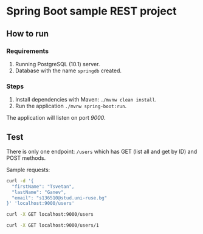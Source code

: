 # Spring Boot sample REST project

## How to run

### Requirements
1. Running PostgreSQL (10.1) server.
2. Database with the name `springdb` created.

### Steps
1. Install dependencies with Maven: `./mvnw clean install`.
2. Run the application `./mvnw spring-boot:run`.

The application will listen on port *9000*.

## Test
There is only one endpoint: `/users` which has GET (list all and get by ID) and POST methods.

Sample requests:

```bash
curl -d '{
  "firstName": "Tsvetan",
  "lastName": "Ganev",
  "email": "s136510@stud.uni-ruse.bg"
}' 'localhost:9000/users'
```

```bash
curl -X GET localhost:9000/users
```

```bash
curl -X GET localhost:9000/users/1
```
